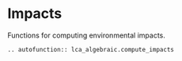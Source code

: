 # Impacts

Functions for computing environmental impacts.

```{eval-rst} 
.. autofunction:: lca_algebraic.compute_impacts
```











